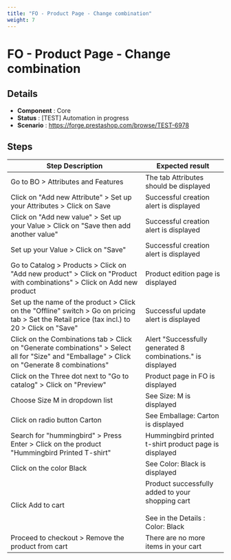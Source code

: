 ```yaml
---
title: "FO - Product Page - Change combination"
weight: 7
---
```


# FO - Product Page - Change combination
## Details
* **Component** : Core
* **Status** : [TEST] Automation in progress
* **Scenario** : https://forge.prestashop.com/browse/TEST-6978

## Steps
| Step Description | Expected result |
| ----- | ----- |
| Go to BO > Attributes and Features | The tab Attributes should be displayed |
| Click on "Add new Attribute" > Set up your Attributes > Click on Save | Successful creation alert is displayed |
| Click on "Add new value" > Set up your Value > Click on "Save then add another value" | Successful creation alert is displayed |
| Set up your Value > Click on "Save" | Successful creation alert is displayed |
| Go to Catalog > Products > Click on "Add new product" > Click on "Product with combinations" > Click on Add new product | Product edition page is displayed |
| Set up the name of the product > Click on the "Offline" switch > Go on pricing tab > Set the Retail price (tax incl.) to 20 > Click on "Save" | Successful update alert is displayed |
| Click on the Combinations tab > Click on "Generate combinations" > Select all for "Size" and "Emballage" > Click on "Generate 8 combinations" | Alert "Successfully generated 8 combinations." is displayed |
| Click on the Three dot next to "Go to catalog" > Click on "Preview" | Product page in FO is displayed |
| Choose Size M in dropdown list | See Size: M is displayed |
| Click on radio button Carton | See Emballage: Carton is displayed |
| Search for "hummingbird" > Press Enter > Click on the product "Hummingbird Printed T-shirt" | Hummingbird printed t-shirt product page is displayed |
| Click on the color Black | See Color: Black is displayed |
| Click Add to cart | Product successfully added to your shopping cart<br><br>See in the Details : Color: Black |
| Proceed to checkout > Remove the product from cart | There are no more items in your cart |
